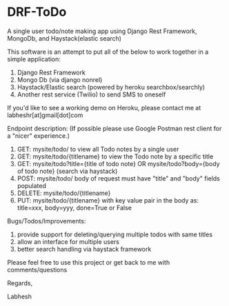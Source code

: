 # DRF-ToDo
A single user todo/note making app using Django Rest Framework, MongoDb, and Haystack(elastic search)

This software is an attempt to put all of the below to work together in a simple application:

1. Django Rest Framework
2. Mongo Db (via django nonrel)
3. Haystack/Elastic search (powered by heroku searchbox/searchly)
4. Another rest service (Twilio) to send SMS to oneself

If you'd like to see a working demo on Heroku, please contact me at labheshr[at]gmail[dot]com

Endpoint description:
(If possible please use Google Postman rest client for a "nicer" experience.)

1. GET: mysite/todo/ to view all Todo notes by a single user
2. GET: mysite/todo/{titlename} to view the Todo note by a specific title
3. GET: mysite/todo?title={title of todo note} OR mysite/todo?body={body of todo note} (search via haystack)
4. POST: mysite/todo/ body of request must have "title" and "body" fields populated
5. DELETE: mysite/todo/{titlename}
6. PUT: mysite/todo/{titlename} with key value pair in the body as: title=xxx, body=yyy, done=True or False

Bugs/Todos/Improvements:

1. provide support for deleting/querying multiple todos with same titles
2. allow an interface for multiple users
3. better search handling via haystack framework

Please feel free to use this project or get back to me with comments/questions

Regards,

Labhesh
